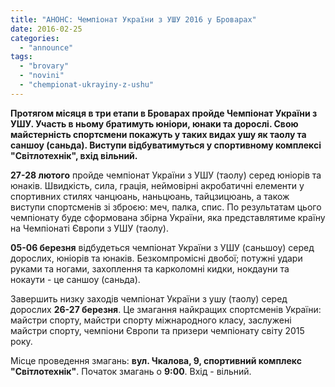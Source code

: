 ```yaml
---
title: "АНОНС: Чемпіонат України з УШУ 2016 у Броварах"
date: 2016-02-25
categories: 
  - "announce"
tags: 
  - "brovary"
  - "novini"
  - "chempionat-ukrayiny-z-ushu"
---
```


**Протягом місяця в три етапи в Броварах пройде Чемпіонат України з УШУ. Участь в ньому братимуть юніори, юнаки та дорослі. Свою майстерність спортсмени покажуть у таких видах ушу як таолу та саншоу (саньда). Виступи відбуватимуться у спортивному комплексі "Світлотехнік", вхід вільний.**

**27-28 лютого** пройде чемпіонат України з УШУ (таолу) серед юніорів та юнаків. Швидкість, сила, грація, неймовірні акробатичні елементи у спортивних стилях чанцюань, наньцюань, тайцзицюань, а також виступи спортсменів зі зброєю: меч, палка, спис. По результатам цього чемпіонату буде сформована збірна України, яка представлятиме країну на Чемпіонаті Європи з УШУ (таолу).

**05-06 березня** відбудеться чемпіонат України з УШУ (саньшоу) серед дорослих, юніорів та юнаків. Безкомпромісні двобої; потужні удари руками та ногами, захоплення та карколомні кидки, нокдауни та нокаути - це саншоу (саньда).

Завершить низку заходів чемпіонат України з ушу (таолу) серед дорослих **26-27 березня**. Це змагання найкращих спортсменів України: майстри спорту, майстри спорту міжнародного класу, заслужені майстри спорту, чемпіони Європи та призери чемпіонату світу 2015 року.

Місце проведення змагань: **вул. Чкалова, 9, спортивний комплекс "Світлотехнік"**. Початок змагань о **9:00**. Вхід - вільний.
